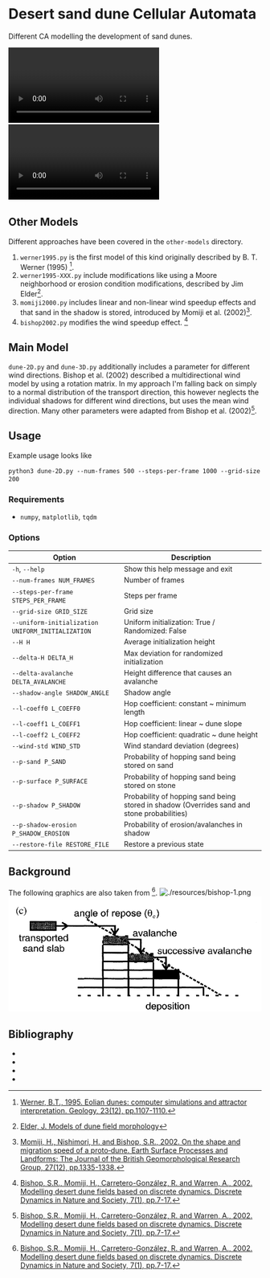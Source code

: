 # Desert sand dune Cellular Automata


Different CA modelling the development of sand dunes. 

![2d](./out/24-10-08-14:16:40.mp4)
![3d](./out/24-10-08-21:43:52.mp4)



## Other Models

Different approaches have been covered in the `other-models` directory. 

1. `werner1995.py` is the first model of this kind originally described by B. T. Werner (1995) [^1].
2. `werner1995-XXX.py` include modifications like using a Moore neighborhood or erosion condition modifications, described by Jim Elder[^2].
3. `momiji2000.py` includes linear and non-linear wind speedup effects and that sand in the shadow is stored, introduced by Momiji et al. (2002)[^3].
4. `bishop2002.py` modifies the wind speedup effect. [^4]



## Main Model

`dune-2D.py` and `dune-3D.py` additionally includes a parameter for different wind directions. Bishop et al. (2002) described a multidirectional wind model by using a rotation matrix. In my approach I'm falling back on simply to a normal distribution of the transport direction, this however neglects the individual shadows for different wind directions, but uses the mean wind direction. Many other parameters were adapted from Bishop et al. (2002)[^4].



## Usage

Example usage looks like
```shell
python3 dune-2D.py --num-frames 500 --steps-per-frame 1000 --grid-size 200
```


### Requirements

- `numpy`, `matplotlib`, `tqdm`

### Options

| Option                           | Description                                                     |
|-----------------------------------|-----------------------------------------------------------------|
| `-h`, `--help`                    | Show this help message and exit                                 |
| `--num-frames NUM_FRAMES`         | Number of frames                                                |
| `--steps-per-frame STEPS_PER_FRAME`| Steps per frame                                                 |
| `--grid-size GRID_SIZE`           | Grid size                                                       |
| `--uniform-initialization UNIFORM_INITIALIZATION` | Uniform initialization: True / Randomized: False      |
| `--H H`                           | Average initialization height                                   |
| `--delta-H DELTA_H`               | Max deviation for randomized initialization                     |
| `--delta-avalanche DELTA_AVALANCHE`| Height difference that causes an avalanche                     |
| `--shadow-angle SHADOW_ANGLE`     | Shadow angle                                                    |
| `--l-coeff0 L_COEFF0`             | Hop coefficient: constant ~ minimum length                      |
| `--l-coeff1 L_COEFF1`             | Hop coefficient: linear ~ dune slope                            |
| `--l-coeff2 L_COEFF2`             | Hop coefficient: quadratic ~ dune height                        |
| `--wind-std WIND_STD`             | Wind standard deviation (degrees)                               |
| `--p-sand P_SAND`                 | Probability of hopping sand being stored on sand                |
| `--p-surface P_SURFACE`           | Probability of hopping sand being stored on stone               |
| `--p-shadow P_SHADOW`             | Probability of hopping sand being stored in shadow (Overrides sand and stone probabilities) |
| `--p-shadow-erosion P_SHADOW_EROSION`| Probability of erosion/avalanches in shadow                   |
| `--restore-file RESTORE_FILE`     | Restore a previous state                                        |




## Background

The following graphics are also taken from [^4].
![./resources/bishop-1.png](./resources/bishop-1.png)
![./resources/bishop-0.png](./resources/bishop-0.png)


## Bibliography

- [^1]: [Werner, B.T., 1995. Eolian dunes: computer simulations and attractor interpretation. Geology, 23(12), pp.1107-1110.](https://pubs.geoscienceworld.org/gsa/geology/article-abstract/23/12/1107/206230/Eolian-dunes-Computer-simulations-and-attractor)
- [^2]: [Elder, J. Models of dune field morphology](https://smallpond.ca/jim/sand/dunefieldMorphology/index.html)
- [^3]: [Momiji, H., Nishimori, H. and Bishop, S.R., 2002. On the shape and migration speed of a proto‐dune. Earth Surface Processes and Landforms: The Journal of the British Geomorphological Research Group, 27(12), pp.1335-1338.](https://onlinelibrary.wiley.com/doi/abs/10.1002/esp.410)
- [^4]: [Bishop, S.R., Momiji, H., Carretero-González, R. and Warren, A., 2002. Modelling desert dune fields based on discrete dynamics. Discrete Dynamics in Nature and Society, 7(1), pp.7-17.](https://onlinelibrary.wiley.com/doi/abs/10.1080/10260220290013462)
